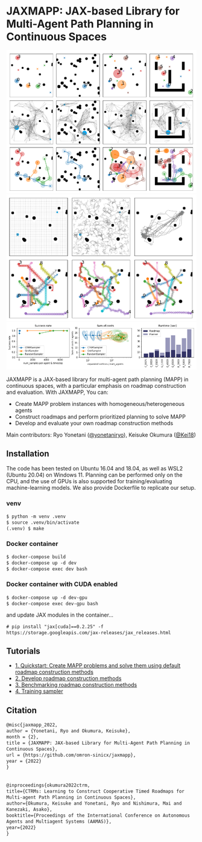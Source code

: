 # JAXMAPP: JAX-based Library for Multi-Agent Path Planning in Continuous Spaces
![gallery](assets/gallery.png) 
![roadmap](assets/roadmap.png)
![metrics](assets/benchmark.png)

JAXMAPP is a JAX-based library for multi-agent path planning (MAPP) in continuous spaces, with a particular emphasis on roadmap construction and evaluation. With JAXMAPP, You can:
- Create MAPP problem instances with homogeneous/heterogeneous agents
- Construct roadmaps and perform prioritized planning to solve MAPP
- Develop and evaluate your own roadmap construction methods 

Main contributors: Ryo Yonetani ([@yonetaniryo](https://github.com/yonetaniryo)), Keisuke Okumura ([@Kei18](https://github.com/Kei18))

## Installation

The code has been tested on Ubuntu 16.04 and 18.04, as well as WSL2 (Ubuntu 20.04) on Windows 11. Planning can be performed only on the CPU, and the use of GPUs is also supported for training/evaluating machine-learning models. We also provide Dockerfile to replicate our setup. 

### venv 

```console
$ python -m venv .venv
$ source .venv/bin/activate
(.venv) $ make
```

### Docker container
```console
$ docker-compose build
$ docker-compose up -d dev
$ docker-compose exec dev bash
```

### Docker container with CUDA enabled 
```console
$ docker-compose up -d dev-gpu
$ docker-compose exec dev-gpu bash
```

and update JAX modules in the container...

```console
# pip install "jax[cuda]==0.2.25" -f https://storage.googleapis.com/jax-releases/jax_releases.html
```

## Tutorials
- [1. Quickstart: Create MAPP problems and solve them using default roadmap construction methods](https://github.com/omron-sinicx/jaxmapp/blob/main/tutorials/1.%20Quickstart.ipynb)
- [2. Develop roadmap construction methods](https://github.com/omron-sinicx/jaxmapp/blob/main/tutorials/2.%20Develop%20roadmap%20construction%20methods.ipynb)
- [3. Benchmarking roadmap construction methods](https://github.com/omron-sinicx/jaxmapp/blob/main/tutorials/3.%20Benchmarking%20roadmap%20construction%20methods.ipynb)
- [4. Training sampler](https://github.com/omron-sinicx/jaxmapp/blob/main/tutorials/4.%20Training%20sampler.ipynb)


## Citation

```
@misc{jaxmapp_2022,
author = {Yonetani, Ryo and Okumura, Keisuke},
month = {2},
title = {JAXMAPP: JAX-based Library for Multi-Agent Path Planning in Continuous Spaces},
url = {https://github.com/omron-sinicx/jaxmapp},
year = {2022}
}


@inproceedings{okumura2022ctrm,
title={CTRMs: Learning to Construct Cooperative Timed Roadmaps for Multi-agent Path Planning in Continuous Spaces},
author={Okumura, Keisuke and Yonetani, Ryo and Nishimura, Mai and Kanezaki, Asako},
booktitle={Proceedings of the International Conference on Autonomous Agents and Multiagent Systems (AAMAS)},
year={2022}
}
```
